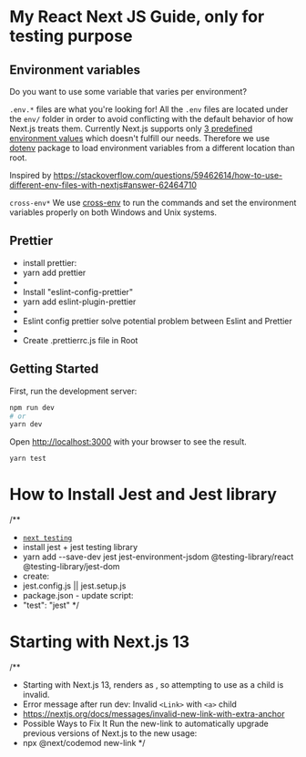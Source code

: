 # My React Next JS Guide, only for testing purpose

## Environment variables

Do you want to use some variable that varies per environment?

`.env.*` files are what you're looking for! All the `.env` files are located under the `env/` folder in order to avoid conflicting with the default behavior of how Next.js treats them.
Currently Next.js supports only [3 predefined environment values](https://nextjs.org/docs/basic-features/environment-variables) which doesn't fulfill our needs. Therefore we use [dotenv](https://github.com/motdotla/dotenv) package to load environment variables from a different location than root.

Inspired by https://stackoverflow.com/questions/59462614/how-to-use-different-env-files-with-nextjs#answer-62464710

`cross-env*`
We use [cross-env](https://www.npmjs.com/package/cross-env) to run the commands and set the environment variables properly on both Windows and Unix systems.

## Prettier

* install prettier:
* yarn add prettier
*
* Install "eslint-config-prettier"
* yarn add eslint-plugin-prettier
* 
* Eslint config prettier solve potential problem between Eslint and Prettier
*
* Create .prettierrc.js file in Root

## Getting Started

First, run the development server:

```bash
npm run dev
# or
yarn dev
```
Open [http://localhost:3000](http://localhost:3000) with your browser to see the result.

```Testing
yarn test
```
# How to Install Jest and Jest library
/**
* [`next testing`](https://nextjs.org/docs/app/building-your-application/testing)
 * install jest + jest testing library
 * yarn add --save-dev jest jest-environment-jsdom @testing-library/react @testing-library/jest-dom
 * create:
 *  jest.config.js || jest.setup.js
 *  package.json - update script:
 *    "test": "jest"
 */

# Starting with Next.js 13
/**
* Starting with Next.js 13, <Link> renders as <a>, so attempting to use <a> as a child is invalid.
* Error message after run dev: Invalid `<Link>` with `<a>` child
* https://nextjs.org/docs/messages/invalid-new-link-with-extra-anchor
* Possible Ways to Fix It
  Run the new-link to automatically upgrade previous versions of Next.js to the new <Link> usage:
* npx @next/codemod new-link
*/



